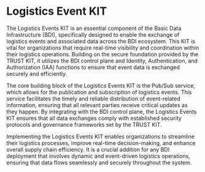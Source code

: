 # Logistics Event KIT

The Logistics Events KIT is an essential component of the Basic Data Infrastructure (BDI), specifically designed to enable the exchange of logistics events and associated data across the BDI ecosystem. This KIT is vital for organizations that require real-time visibility and coordination within their logistics operations. Building on the secure foundation provided by the TRUST KIT, it utilizes the BDI control plane and Identity, Authentication, and Authorization (IAA) functions to ensure that event data is exchanged securely and efficiently.

The core building block of the Logistics Events KIT is the Pub/Sub service, which allows for the publication and subscription of logistics events. This service facilitates the timely and reliable distribution of event-related information, ensuring that all relevant parties receive critical updates as they happen. By integrating with the BDI control plane, the Logistics Events KIT ensures that all data exchanges comply with established security protocols and governance frameworks set by the TRUST KIT.

Implementing the Logistics Events KIT enables organizations to streamline their logistics processes, improve real-time decision-making, and enhance overall supply chain efficiency. It is a crucial addition for any BDI deployment that involves dynamic and event-driven logistics operations, ensuring that data flows seamlessly and securely throughout the system.



